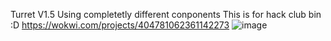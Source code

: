 Turret V1.5 Using completetly different conponents
This is for hack club bin :D
https://wokwi.com/projects/404781062361142273
![image](https://github.com/user-attachments/assets/5268906c-0c25-44c0-aa42-065ab1cdbff2)
